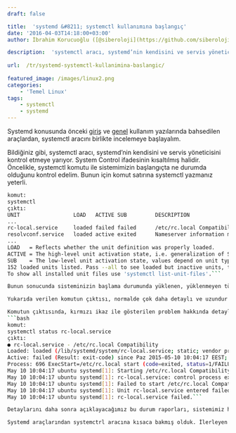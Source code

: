 ```yaml
---
draft: false

title:  'systemd &#8211; systemctl kullanımına başlangıç'
date: '2016-04-03T14:18:00+03:00'
author: İbrahim Korucuoğlu ([@siberoloji](https://github.com/siberoloji))

description:  'systemctl aracı, systemd’nin kendisini ve servis yöneticisini kontrol etmeye yarıyor. System Control ifadesinin kısaltılmış halidir. Öncelikle, systemctl komutu ile sistemimizin başlangıçta ne durumda olduğunu kontrol edelim. ' 
 
url:  /tr/systemd-systemctl-kullanimina-baslangic/
 
featured_image: /images/linux2.png
categories:
    - 'Temel Linux'
tags:
    - systemctl
    - systemd
---
```

Systemd konusunda önceki <a href="https://www.siberoloji.com/systemd-nedir-genel-yapisi-nasildir/" data-type="post" data-id="1036" target="_blank" rel="noreferrer noopener">giriş</a> ve <a href="https://www.siberoloji.com/systemd-araclari-genel-kullanim-alanlari/" data-type="post" data-id="1034" target="_blank" rel="noreferrer noopener">genel</a> kullanım yazılarında bahsedilen araçlardan, systemctl aracını birlikte incelemeye başlayalım.

Bildiğiniz gibi, systemctl aracı, systemd’nin kendisini ve servis yöneticisini kontrol etmeye yarıyor. System Control ifadesinin kısaltılmış halidir. Öncelikle, systemctl komutu ile sistemimizin başlangıçta ne durumda olduğunu kontrol edelim. Bunun için komut satırına systemctl yazmanız yeterli.
```bash
komut:
systemctl
çıktı:
UNIT                 LOAD   ACTIVE SUB         DESCRIPTION
...
rc-local.service     loaded failed failed      /etc/rc.local Compatibility
resolvconf.service   loaded active exited      Nameserver information manager rsyslog.service      loaded active running     System Logging Service
...
LOAD   = Reflects whether the unit definition was properly loaded.
ACTIVE = The high-level unit activation state, i.e. generalization of SUB.
SUB    = The low-level unit activation state, values depend on unit type.
152 loaded units listed. Pass --all to see loaded but inactive units, too.
To show all installed unit files use 'systemctl list-unit-files'.```

Bunun sonucunda sisteminizin başlama durumunda yüklenen, yüklenmeyen tüm servisler ile ilgili bir rapor ekrana görüntülenir. Bu ekranda, LOAD - ACTIVE - SUB sütünları, yüklenen ünitenin durumu hakkında bilgiler verir. Bu sütunlardaki bilgilere göre sisteminizin hatalarını tespit edip, diğer systemd araçlarının da yardımıyla hataları düzeltebilirsiniz.

Yukarıda verilen komutun çıktısı, normalde çok daha detaylı ve uzundur ancak buraya kısa halini aldık. Raporun sonunda, 152 loaded units listed  ifadesiyle, toplam 152 ünitenin listelendiğini görebiliyoruz.

Komutun çıktısında, kırmızı ikaz ile gösterilen problem hakkında detaylı bilgi almak için **systemctl** aracının **status** unite komutunu ve bilgi almak istediğimiz unitenin ismini kullanacağız.
```bash
komut:
systemctl status rc-local.service
çıktı:
● rc-local.service - /etc/rc.local Compatibility
Loaded: loaded (/lib/systemd/system/rc-local.service; static; vendor preset: enabled)
Active: failed (Result: exit-code) since Paz 2015-05-10 10:04:17 EEST; 42min ago
Process: 696 ExecStart=/etc/rc.local start (code=exited, status=1/FAILURE)
May 10 10:04:17 ubuntu systemd[1]: Starting /etc/rc.local Compatibility...
May 10 10:04:17 ubuntu systemd[1]: rc-local.service: control process exited, code=exited status=1
May 10 10:04:17 ubuntu systemd[1]: Failed to start /etc/rc.local Compatibility.
May 10 10:04:17 ubuntu systemd[1]: Unit rc-local.service entered failed state.
May 10 10:04:17 ubuntu systemd[1]: rc-local.service failed.```

Detaylarını daha sonra açıklayacağımız bu durum raporları, sistemimiz hakkında nerelerde problem yaşandığını öğrenmekte oldukça faydalı olacaktır. Systemctl aracının kullanımı, yukarıda gösterilen ve benzeri şekillerde, durum komutları ve parametrelerle olmaktadır.

Systemd araçlarından systemctrl aracına kısaca bakmış olduk. İlerleyen yazılarda, unite komutları, unite dosya komutları ve sistem komutlarını systemctl aracı ile kullanmayı inceleyeceğiz.
